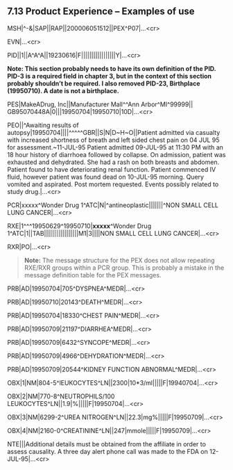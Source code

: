 ## 7.13 Product Experience – Examples of use

MSH|^-&|SAP||RAP||200006051512||PEX^P07|...&lt;cr>

EVN|...&lt;cr>

PID||1||A^A^A||19230616|F|||||||||||||||||Y|...&lt;cr>

**Note: This section probably needs to have its own definition of the PID. PID-3 is a required field in chapter 3, but in the context of this section probably shouldn’t be required. I also removed PID-23, Birthplace (19950710). A date is not a birthplace.**

PES|MakeADrug, Inc||Manufacturer Mall^^Ann Arbor^MI^99999|| GB95070448A|0|||19950704|19950710|10D|...&lt;cr>

PEO||^Awaiting results of autopsy|19950704||||^^^^^GBR||S|N|D~H~O||Patient admitted via casualty with increased shortness of breath and left sided chest pain on 04 JUL 95 for assessment.~11-JUL-95 Patient admitted 09-JUL-95 at 11:30 PM with an 18 hour history of diarrhoea followed by collapse. On admission, patient was exhausted and dehydrated. She had a rash on both breasts and abdomen. Patient found to have deteriorating renal function. Patient commenced IV fluid, however patient was found dead on 10-JUL-95 morning. Query vomited and aspirated. Post mortem requested. Events possibly related to study drug.|...&lt;cr>

PCR|xxxxx^Wonder Drug 1^ATC|N|^antineoplastic|||||||^NON SMALL CELL LUNG CANCER|...&lt;cr>

RXE|1^^^19950629^19950710|__xxxxx__^Wonder Drug 1^ATC|1||TAB|||||||||||||||||M1|3||||NON SMALL CELL LUNG CANCER|...&lt;cr>

RXR|PO|...&lt;cr>

> **Note:** The message structure for the PEX does not allow repeating RXE/RXR groups within a PCR group. This is probably a mistake in the message definition table for the PEX messages.

PRB|AD|19950704|705^DYSPNEA^MEDR|...&lt;cr>

PRB|AD|19950710|20143^DEATH^MEDR|...&lt;cr>

PRB|AD|19950704|18330^CHEST PAIN^MEDR|...&lt;cr>

PRB|AD|19950709|21197^DIARRHEA^MEDR|...&lt;cr>

PRB|AD|19950709|6432^SYNCOPE^MEDR|...&lt;cr>

PRB|AD|19950709|4966^DEHYDRATION^MEDR|...&lt;cr>

PRB|AD|19950709|20544^KIDNEY FUNCTION ABNORMAL^MEDR|...&lt;cr>

OBX|1|NM|804-5^lEUKOCYTES^LN||2300|10*3/ml|||||F|19940704|...&lt;cr>

OBX|2|NM|770-8^NEUTROPHILS/100 LEUKOCYTES^LN||1.9|%|||||F|19950704|...&lt;cr>

OBX|3|NM|6299-2^UREA NITROGEN^LN||22.3|mg%|||||F|19950709|...&lt;cr>

OBX|4|NM|2160-0^CREATININE^LN||247|mmole|||||F|19950709|...&lt;cr>

NTE|||Additional details must be obtained from the affiliate in order to assess causality. A three day alert phone call was made to the FDA on 12-JUL-95|...&lt;cr>
